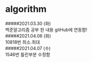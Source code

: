 # algorithm    
#####2021.03.30 (화)   
백준알고리즘 공부 한 내용 gitHub에 연동함!   
#####2021.04.06 (화)   
10818번 최소.최대   
#####2021.04.07 (수)   
1546번 틀린부분 수정함   

